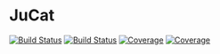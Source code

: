 # JuCat

[![Build Status](https://travis-ci.com/FabianMaeurer/JuCat.jl.svg?branch=master)](https://travis-ci.com/FabianMaeurer/JuCat.jl)
[![Build Status](https://ci.appveyor.com/api/projects/status/github/FabianMaeurer/JuCat.jl?svg=true)](https://ci.appveyor.com/project/FabianMaeurer/JuCat-jl)
[![Coverage](https://codecov.io/gh/FabianMaeurer/JuCat.jl/branch/master/graph/badge.svg)](https://codecov.io/gh/FabianMaeurer/JuCat.jl)
[![Coverage](https://coveralls.io/repos/github/FabianMaeurer/JuCat.jl/badge.svg?branch=master)](https://coveralls.io/github/FabianMaeurer/JuCat.jl?branch=master)
